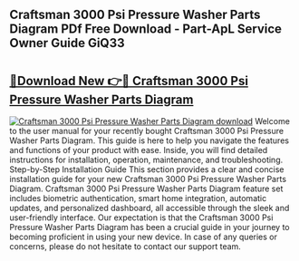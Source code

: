 ## Craftsman 3000 Psi Pressure Washer Parts Diagram PDf Free Download - Part-ApL Service Owner Guide GiQ33

# <h2><a href="http://dfqkt34.blite.top/?on=Craftsman+3000+Psi+Pressure+Washer+Parts+Diagram">🔗Download New 👉🔴 Craftsman 3000 Psi Pressure Washer Parts Diagram</a></h2>

[![Craftsman 3000 Psi Pressure Washer Parts Diagram download](https://i.imgur.com/lujVjoI.png)](http://dfqkt34.blite.top/?on=Craftsman+3000+Psi+Pressure+Washer+Parts+Diagram)
Welcome to the user manual for your recently bought Craftsman 3000 Psi Pressure Washer Parts Diagram. This guide is here to help you navigate the features and functions of your product with ease. Inside, you will find detailed instructions for installation, operation, maintenance, and troubleshooting. Step-by-Step Installation Guide This section provides a clear and concise installation guide for your new Craftsman 3000 Psi Pressure Washer Parts Diagram. Craftsman 3000 Psi Pressure Washer Parts Diagram feature set includes biometric authentication, smart home integration, automatic updates, and personalized dashboard, all accessible through the sleek and user-friendly interface. Our expectation is that the Craftsman 3000 Psi Pressure Washer Parts Diagram has been a crucial guide in your journey to becoming proficient in using your new device. In case of any queries or concerns, please do not hesitate to contact our support team.
